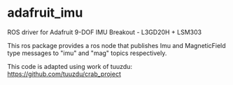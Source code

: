 # adafruit_imu
ROS driver for Adafruit 9-DOF IMU Breakout - L3GD20H + LSM303

This ros package provides a ros node that publishes Imu and MagneticField type messages to "imu" and "mag" topics respectively.

This code is adapted using work of tuuzdu: https://github.com/tuuzdu/crab_project
